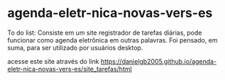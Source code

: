 # agenda-eletr-nica-novas-vers-es
To do list: Consiste em um site registrador de tarefas diárias, pode funcionar como agenda eletrônica em outras palavras.
Foi pensado, em suma, para ser utilizado por usuários desktop.

acesse este site através do link https://danielgb2005.github.io/agenda-eletr-nica-novas-vers-es/site_tarefas/html
